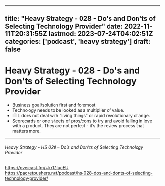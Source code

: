 
---
title: "Heavy Strategy - 028 - Do's and Don'ts of Selecting Technology Provider"
date: 2022-11-11T20:31:55Z
lastmod: 2023-07-24T04:02:51Z
categories: ['podcast', 'heavy strategy']
draft: false
---


# Heavy Strategy - 028 - Do's and Don'ts of Selecting Technology Provider
* Business goal/solution first and foremost
* Technology needs to be looked as a multiplier of value.
* ITIL does not deal with “living things” or rapid revolutionary change.
* Scorecards or one sheets of pros/cons to try and avoid falling in love with a product. They are not perfect - it’s the review process that matters more.

- - -
###### Heavy Strategy - HS 028 – Do’s and Don’ts of Selecting Technology Provider

https://overcast.fm/+kr1ZIucEU  
https://packetpushers.net/podcast/hs-028-dos-and-donts-of-selecting-technology-provider/

<!-- #public #podcast #heavy strategy# -->

<!-- {BearID:C1153F34-204C-4240-8007-A4CCEF84B622-17573-0000088781633ACD} -->
